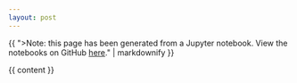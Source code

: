 ```yaml
---
layout: post
---
```


{{
   ">Note: this page has been generated from a Jupyter notebook. View the notebooks on GitHub [here](https://github.com/LightForm-group/wiki)." | markdownify
}}

{{ content }}
